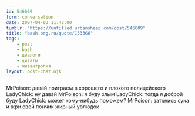 ```yaml
---
id: 546609
form: conversation
date: 2007-04-03 11:42:00
tumblr: "https://untitled.urbansheep.com/post/546609"
title: "bash.org.ru/quote/153366"
tags:
    - post
    - bash
    - диалоги
    - цитаты
    - мизантропия
layout: post-chat.njk
---
```


MrPoison: давай поиграем в хорошего и плохого полицейского
LadyChick: ну давай
MrPoison: я буду злым
LadyChick: тогда я доброй буду
LadyChick: может кому-нибудь поможем?
MrPoison: заткнись сука и жри свой пончик жирный ублюдок

